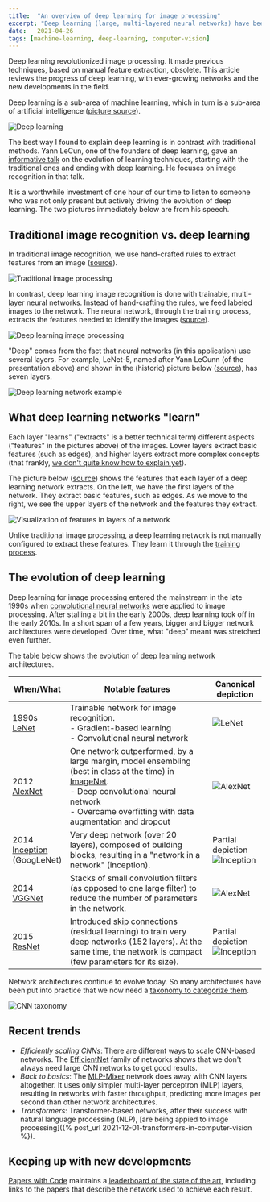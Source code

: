 ```yaml
---
title:  "An overview of deep learning for image processing"
excerpt: "Deep learning (large, multi-layered neural networks) have been successfully applied to computer vision tasks. This article reviews its origins, the evolution of network architectures, and recent developments."
date:   2021-04-26
tags: [machine-learning, deep-learning, computer-vision]
---
```


Deep learning revolutionized image processing. It made previous techniques, based on manual feature extraction, obsolete. This article reviews the progress of deep learning, with ever-growing networks and the new developments in the field.

<!--more-->

Deep learning is a sub-area of machine learning, which in turn is a sub-area of artificial intelligence ([picture source](https://commons.wikimedia.org/wiki/File:AI-ML-DL.svg)).

![Deep learning](/images/2021-02-28/AI-ML-DL.png)

The best way I found to explain deep learning is in contrast with traditional methods. Yann LeCun, one of the founders of deep learning, gave an [informative talk](https://www.youtube.com/watch?v=Qk4SqF9FT-M) on the evolution of learning techniques, starting with the traditional ones and ending with deep learning. He focuses on image recognition in that talk.

It is a worthwhile investment of one hour of our time to listen to someone who was not only present but actively driving the evolution of deep learning. The two pictures immediately below are from his speech.

## Traditional image recognition vs. deep learning

In traditional image recognition, we use hand-crafted rules to extract features from an image ([source](https://youtu.be/Qk4SqF9FT-M?t=305)).

![Traditional image processing](/images/2021-02-28/image-processing-traditional.png)

In contrast, deep learning image recognition is done with trainable, multi-layer neural networks. Instead of hand-crafting the rules, we feed labeled images to the network. The neural network, through the training process, extracts the features needed to identify the images ([source](https://youtu.be/Qk4SqF9FT-M?t=435)).

![Deep learning image processing](/images/2021-02-28/image-processing-deep-learning.png)

"Deep" comes from the fact that neural networks (in this application) use several layers. For example, LeNet-5, named after Yann LeCunn (of the presentation above) and shown in the (historic) picture below ([source](http://yann.lecun.com/exdb/publis/pdf/lecun-98.pdf)), has seven layers.

![Deep learning network example](/images/2021-02-28/lenet-5.png)

## What deep learning networks "learn"

Each layer "learns" ("extracts" is a better technical term) different aspects ("features" in the pictures above) of the images. Lower layers extract basic features (such as edges), and higher layers extract more complex concepts (that frankly, [we don't quite know how to explain yet](https://distill.pub/2017/feature-visualization/)).

The picture below ([source](https://distill.pub/2017/feature-visualization/)) shows the features that each layer of a deep learning network extracts. On the left, we have the first layers of the network. They extract basic features, such as edges. As we move to the right, we see the upper layers of the network and the features they extract.

![Visualization of features in layers of a network](/images/2021-02-28/layer-visualization.png)

Unlike traditional image processing, a deep learning network is not manually configured to extract these features. They learn it through the [training process](https://developers.google.com/machine-learning/crash-course/training-neural-networks/video-lecture).

## The evolution of deep learning

Deep learning for image processing entered the mainstream in the late 1990s when [convolutional neural networks](https://cs231n.github.io/convolutional-networks/) were applied to image processing. After stalling a bit in the early 2000s, deep learning took off in the early 2010s. In a short span of a few years, bigger and bigger network architectures were developed. Over time, what "deep" meant was stretched even further.

The table below shows the evolution of deep learning network architectures.

| When/What      | Notable features | Canonical depiction |
| ----------- | ----------- |  ----------- |
| 1990s<br>[LeNet](http://yann.lecun.com/exdb/publis/pdf/lecun-98.pdf) | Trainable network for image recognition.<br>- Gradient-based learning<br>- Convolutional neural network | ![LeNet](/images/2021-02-28/lenet-5.png) |
| 2012<br>[AlexNet](https://proceedings.neurips.cc/paper/2012/file/c399862d3b9d6b76c8436e924a68c45b-Paper.pdf) | One network outperformed, by a large margin, model ensembling (best in class at the time) in [ImageNet](https://www.image-net.org/).<br>- Deep convolutional neural network<br>- Overcame overfitting with data augmentation and dropout | ![AlexNet](/images/2021-02-28/alexnet.png) |
| 2014<br>[Inception](https://arxiv.org/pdf/1409.4842.pdf)<br>(GoogLeNet) | Very deep network (over 20 layers), composed of building blocks, resulting in a "network in a network" (inception). | Partial depiction<br>![Inception](/images/2021-02-28/inception.png) |
| 2014<br>[VGGNet](https://arxiv.org/pdf/1409.1556.pdf) | Stacks of small convolution filters (as opposed to one large filter) to reduce the number of parameters in the network. | ![AlexNet](/images/2021-02-28/vggnet.png) |
| 2015<br>[ResNet](https://arxiv.org/pdf/1512.03385.pdf) | Introduced skip connections (residual learning) to train very deep networks (152 layers). At the same time, the network is compact (few parameters for its size). | Partial depiction<br>![Inception](/images/2021-02-28/resnet.png) |

Network architectures continue to evolve today. So many architectures have been put into practice that we now need a [taxonomy to categorize them](https://arxiv.org/abs/1901.06032).

![CNN taxonomy](/images/2021-02-28/taxonomy.png)

## Recent trends

- _Efficiently scaling CNNs_: There are different ways to scale CNN-based networks. The [EfficientNet](https://arxiv.org/abs/1905.11946) family of networks shows that we don't always need large CNN networks to get good results.
- _Back to basics_: The [MLP-Mixer](https://arxiv.org/abs/2105.01601) network does away with CNN layers altogether. It uses only simpler multi-layer perceptron (MLP) layers, resulting in networks with faster throughput, predicting more images per second than other network architectures.
- _Transformers_: Transformer-based networks, after their success with natural language processing (NLP), [are being appied to image processing]({% post_url 2021-12-01-transformers-in-computer-vision %}).

## Keeping up with new developments

[Papers with Code](https://paperswithcode.com/) maintains a [leaderboard of the state of the art](https://paperswithcode.com/sota/image-classification-on-imagenet), including links to the papers that describe the network used to achieve each result.
